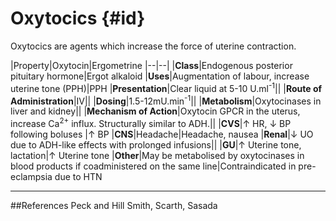 # Oxytocics {#id}

Oxytocics are agents which increase the force of uterine contraction.

|Property|Oxytocin|Ergometrine
|--|--|
|**Class**|Endogenous posterior pituitary hormone|Ergot alkaloid
|**Uses**|Augmentation of labour, increase uterine tone (PPH)|PPH
|**Presentation**|Clear liquid at 5-10 U.ml<sup>-1</sup>||
|**Route of Administration**|IV||
|**Dosing**|1.5-12mU.min<sup>-1</sup>||
|**Metabolism**|Oxytocinases in liver and kidney||
|**Mechanism of Action**|Oxytocin GPCR in the uterus, increase Ca<sup>2+</sup> influx. Structurally similar to ADH.||
|**CVS**|↑ HR, ↓ BP following boluses |↑ BP
|**CNS**|Headache|Headache, nausea
|**Renal**|↓ UO due to ADH-like effects with prolonged infusions||
|**GU**|↑ Uterine tone, lactation|↑ Uterine tone
|**Other**|May be metabolised by oxytocinases in blood products if coadministered on the same line|Contraindicated in pre-eclampsia due to HTN

---
##References
Peck and Hill
Smith, Scarth, Sasada
